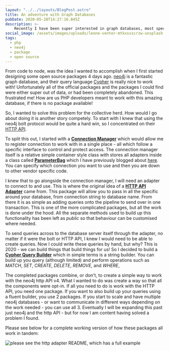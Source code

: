 ```yaml
---
layout: "../../layouts/BlogPost.astro"
title: An adventure with Graph Databases
pubDate: 2020-05-28T14:27:16.845Z
description: >-
    Recently I have been super interested in graph databases, most specifically neo4j. However, there was no official packages for PHP that were still active. I decided to change that.
social_image: /assets/images/uploads/leone-venter-mtkxssscrzw-unsplash.webp
tags:
  - php
  - neo4j
  - package
  - open source
---
```


From code to node, was the idea I wanted to accomplish when I first started
designing some open source packages 4 days ago. [neo4j](https://neo4j.com/) is
a fantastic graph database, and their query language
[Cypher](https://neo4j.com/developer/cypher-query-language/) is really nice to
work with! Unfortunately all of the official packages and the packages I could
find were either super out of data, or had been completely abandoned. This
frustrated me! How are us PHP developers meant to work with this amazing
database, if there is no package available!

So, I wanted to solve this problem for the collective herd. How would I go about doing it is another story competely. To start with I knew that using the neo4j bolt protocol would be quite a hard win, so I concentrated on their [HTTP API](https://neo4j.com/docs/http-api/current/).

To split this out, I started with a **[Connection Manager](https://packagist.org/packages/juststeveking/graph-connection)** which would allow me to register connection to work with in a single place - all which follow a specific interface to control and protect access. The connection manager itself is a relative simple container style class with stores all adapters inside a class called **[ParameterBag](https://packagist.org/packages/juststeveking/parameterbag)** which I have previously blogged about [here](https://www.juststeveking.uk/parameter-bag-my-latest-open-source-package/). You can specify which connection you want to use and then you are down to other vendor specific code.

I knew that to go alongside the connection manager, I will need an adapter to connect to and use. This is where the original idea of a **[HTTP API Adapter](https://packagist.org/packages/juststeveking/neo4j-http-adapter)** came from. This package will allow you to pass in all the specific around your database, from connection string to database name. From there it is as simple as adding queries onto the pipeline to send over in one transaction. This is one of the more complicated packages, but all the work is done under the hood. All the separate methods used to build up this functionality has been left as *public* so that behaviour can be customised where needed.

To send queries across to the database server itself through the adapter, no matter if it were the bolt or HTTP API, I knew I would need to be able to create queries. Now I could write these queries by hand, but why? This is 2020 - we can build things that build things for us! So I decided to build a **[Cypher Query Builder](https://packagist.org/packages/juststeveking/cypher-query-builder)** which in simple terms is a string builder. You can build up you query (although limited) and perform operations such as *MATCH*, *SET*, *CREATE*, *DELETE*, *REMOVE*, and *WHERE*,

The completed packages combine, or don't, to create a simple way to work with the neo4j http API v4. What I wanted to do was create a way so that all the components were opt-in. If all you need to do is work with the HTTP API, you need one package. If you want to also build up your queries using a fluent builder, you use 2 packages. If you start to scale and have multiple neo4j databases - or want to communicate in different ways depending on the work needed - you can use all 3. Eventually I will be expanding this past just neo4j and the http API - but for now I am content having solved a problem I found.

Please see below for a complete working version of how these packages all work in tandem:

![please see the http adapter README, which has a full example](/assets/images/uploads/neo4j-querying.webp "All the packages!")